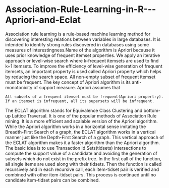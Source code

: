 # Association-Rule-Learning-in-R---Apriori-and-Eclat
Association rule learning is a rule-based machine learning method for discovering interesting relations between variables in large databases. It is intended to identify strong rules discovered in databases using some measures of interestingness.Name of the algorithm is Apriori because it uses prior knowledge of frequent itemset properties. We apply an iterative approach or level-wise search where k-frequent itemsets are used to find k+1 itemsets.  To improve the efficiency of level-wise generation of frequent itemsets, an important property is used called Apriori property which helps by reducing the search space.
All non-empty subset of frequent itemset must be frequent. The key concept of Apriori algorithm is its anti-monotonicity of support measure. Apriori assumes that

    All subsets of a frequent itemset must be frequent(Apriori propertry).
    If an itemset is infrequent, all its supersets will be infrequent.
The ECLAT algorithm stands for Equivalence Class Clustering and bottom-up Lattice Traversal. It is one of the popular methods of Association Rule mining. It is a more efficient and scalable version of the Apriori algorithm. While the Apriori algorithm works in a horizontal sense imitating the Breadth-First Search of a graph, the ECLAT algorithm works in a vertical manner just like the Depth-First Search of a graph. This vertical approach of the ECLAT algorithm makes it a faster algorithm than the Apriori algorithm.
The basic idea is to use Transaction Id Sets(tidsets) intersections to compute the support value of a candidate and avoiding the generation of subsets which do not exist in the prefix tree. In the first call of the function, all single items are used along with their tidsets. Then the function is called recursively and in each recursive call, each item-tidset pair is verified and combined with other item-tidset pairs. This process is continued until no candidate item-tidset pairs can be combined.
